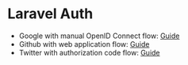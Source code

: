 # Laravel Auth

- Google with manual OpenID Connect flow: [Guide](https://developers.google.com/identity/openid-connect/openid-connect)
- Github with web application flow: [Guide](https://docs.github.com/en/apps/oauth-apps/building-oauth-apps/authorizing-oauth-apps#web-application-flow)
- Twitter with authorization code flow: [Guide](https://developer.twitter.com/en/docs/authentication/oauth-2-0/authorization-code)
